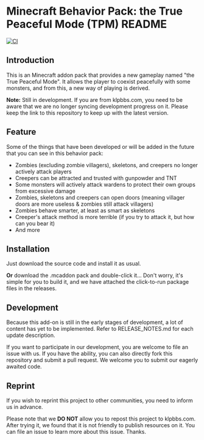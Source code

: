 # Minecraft Behavior Pack: the True Peaceful Mode (TPM) README

[![CI](https://github.com/Creeper19472/mcbehavior_tpm/actions/workflows/auto-release.yml/badge.svg)](https://github.com/Creeper19472/mcbehavior_tpm/actions/workflows/auto-release.yml)

## Introduction
This is an Minecraft addon pack that provides a new gameplay
named "the True Peaceful Mode". It allows the player to coexist
peacefully with some monsters, and from this, a new way of 
playing is derived.

**Note:** Still in development. If you are from klpbbs.com, you 
need to be aware that we are no longer syncing development progress 
on it. Please keep the link to this repository to keep up with the 
latest version.

## Feature
Some of the things that have been developed or will be added in
the future that you can see in this behavior pack:

- Zombies (excluding zombie villagers), skeletons, and creepers
no longer actively attack players
- Creepers can be attracted and trusted with gunpowder and TNT
- Some monsters will actively attack wardens to protect their 
own groups from excessive damage
- Zombies, skeletons and creepers can open doors (meaning villager 
doors are more useless & zombies still attack villagers)
- Zombies behave smarter, at least as smart as skeletons
- Creeper's attack method is more terrible (if you try to attack 
it, but how can you bear it)
- And more

## Installation
Just download the source code and install it as usual. 

**Or** download the .mcaddon pack and double-click it... Don't 
worry, it's simple for you to build it, and we have attached 
the click-to-run package files in the releases.

## Development
Because this add-on is still in the early stages of development, 
a lot of content has yet to be implemented. Refer to RELEASE_NOTES.md
for each update description.

If you want to participate in our development, you are welcome to 
file an issue with us. If you have the ability, you can also directly 
fork this repository and submit a pull request. We welcome you to 
submit our eagerly awaited code.

## Reprint
If you wish to reprint this project to other communities, you need 
to inform us in advance. 

Please note that we **DO NOT** allow you to repost this project to 
klpbbs.com. After trying it, we found that it is not friendly to 
publish resources on it. You can file an issue to learn more about 
this issue. Thanks.